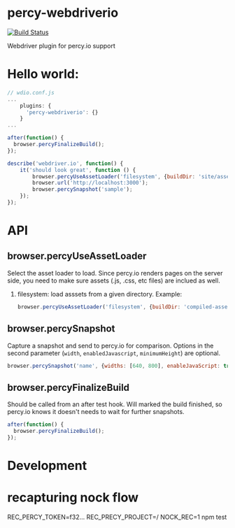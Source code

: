 # percy-webdriverio

[![Build Status](https://travis-ci.org/percy/percy-webdriverio.svg?branch=master)](https://travis-ci.org/percy/percy-webdriverio)

Webdriver plugin for percy.io support

# Hello world:

```js
// wdio.conf.js
...
    plugins: {
      'percy-webdriverio': {}
    }
...    
```

```js
after(function() {
  browser.percyFinalizeBuild();
});

describe('webdriver.io', function() {
    it('should look great', function () {
        browser.percyUseAssetLoader('filesystem', {buildDir: 'site/assets', mountPath:'/assets' });
        browser.url('http://localhost:3000');
        browser.percySnapshot('sample');
    });
});
```

# API

## browser.percyUseAssetLoader

Select the asset loader to load.
Since percy.io renders pages on the server side, you need to make sure assets (.js, .css, etc files) are inclued as well.

1. filesystem:
   load asssets from a given directory. Example:

   ```js
   browser.percyUseAssetLoader('filesystem', {buildDir: 'compiled-assets-dir'});
   ```

## browser.percySnapshot

Capture a snapshot and send to percy.io for comparison. Options in the second parameter (`width`, `enabledJavascript`, `minimumHeight`) are optional.

  ```js
  browser.percySnapshot('name', {widths: [640, 800], enableJavaScript: true, minimumHeight: 400})
  ```

## browser.percyFinalizeBuild

Should be called from an after test hook. Will marked the build finished, so percy.io knows it doesn't needs to wait for further snapshots.


  ```js
  after(function() {
    browser.percyFinalizeBuild();
  });
  ```

# Development

# recapturing nock flow

REC_PERCY_TOKEN=f32... REC_PRECY_PROJECT=<org>/<proj> NOCK_REC=1 npm test
